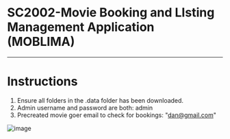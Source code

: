 
# SC2002-Movie Booking and LIsting Management Application (MOBLIMA)
-------------------------------------------------------------------

# Instructions

1) Ensure all folders in the .data folder has been downloaded.
2) Admin username and password are both: admin
3) Precreated movie goer email to check for bookings: "dan@gmail.com"



![image](https://user-images.githubusercontent.com/39144132/201506237-9969ecf8-a752-41c1-bad4-68fa3fa79642.png)

